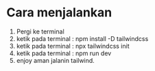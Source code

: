 # Cara menjalankan 
1. Pergi ke terminal
2. ketik pada terminal : npm install -D tailwindcss
3. ketik pada terminal : npx tailwindcss init
4. ketik pada terminal : npm run dev
5. enjoy aman jalanin tailwind.
